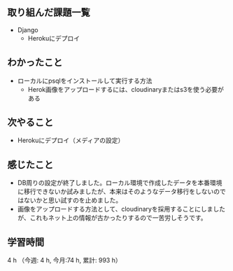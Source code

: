 ## 取り組んだ課題一覧
- Django
    - Herokuにデプロイ

## わかったこと
- ローカルにpsqlをインストールして実行する方法
    - Herok画像をアップロードするには、cloudinaryまたはs3を使う必要がある        

## 次やること
- Herokuにデプロイ（メディアの設定）    

## 感じたこと
- DB周りの設定が終了しました。ローカル環境で作成したデータを本番環境に移行できないか試みましたが、本来はそのようなデータ移行をしないのではないかと思い試すのを止めました。
- 画像をアップロードする方法として、cloudinaryを採用することにしましたが、これもネット上の情報が古かったりするので一苦労しそうです。        
    
## 学習時間
4 h （今週: 4 h, 今月:74 h, 累計: 993 h）